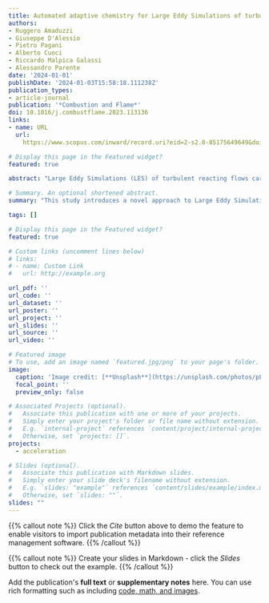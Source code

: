 ```yaml
---
title: Automated adaptive chemistry for Large Eddy Simulations of turbulent reacting flows
authors:
- Ruggero Amaduzzi
- Giuseppe D'Alessio
- Pietro Pagani
- Alberto Cuoci
- Riccardo Malpica Galassi
- Alessandro Parente
date: '2024-01-01'
publishDate: '2024-01-03T15:58:18.111238Z'
publication_types:
- article-journal
publication: '*Combustion and Flame*'
doi: 10.1016/j.combustflame.2023.113136
links:
- name: URL
  url: 
    https://www.scopus.com/inward/record.uri?eid=2-s2.0-85175649649&doi=10.1016%2fj.combustflame.2023.113136&partnerID=40&md5=9b88a081e10947dc99c0daaaeb2c839f

# Display this page in the Featured widget?
featured: true

abstract: "Large Eddy Simulations (LES) of turbulent reacting flows carried out with detailed kinetic mechanisms have a key role for the discovery of the physical and chemical processes occurring in combustion systems, and are essential for the development of efficient, stable, and non-pollutant technologies. Nevertheless, these simulations require a large amount of computational resources, making their utilization for large-scale systems, such as industrial burners and gas turbines, impractical. In this work, we combine state-of-the-art machine learning algorithms and model reduction methods to deliver a fully automated strategy for performing LES with adaptive chemistry. This strategy is based on the Sample-Partitioning Adaptive Chemistry (SPARC) algorithmic procedure, which consists of four steps: the generation of a training dataset, its partitioning in clusters, the generation of a set of reduced chemical mechanisms specifically tailored to each cluster and, lastly, the numerical simulation of the case of interest with adaptive chemistry enabled by an on-the-fly classification of every grid point. The SPARC approach has already been demonstrated to substantially reduce the computational effort of reactive flows simulations. However a non-negligible level of user interventions is needed, upon which the method’s success critically depend. Therefore, with the goal of boosting the performance of this workflow and minimise the user-specified degrees of freedom, we plug in and exploit the Local Principal Component Analysis augmented with an automated Bayesian-optimised search for optimal clustering solutions, and the Computational Singular Perturbation method with an additional layer of automation based on the Tangential Stretching Rate for minimally-sized reduced mechanisms. We employ a cheap and easy-to-generate 1-dimensional-flames training database and we demonstrate the efficiency, accuracy and robustness of this strategy with an application to LES of the Adelaide Jet in Hot Coflow (AJHC) burner, a turbulent reacting flow exhibiting intense turbulence-chemistry interactions."

# Summary. An optional shortened abstract.
summary: "This study introduces a novel approach to Large Eddy Simulations (LES) of turbulent reacting flows, crucial for understanding combustion systems. By integrating machine learning and model reduction methods, the Sample-Partitioning Adaptive Chemistry (SPARC) algorithm automates LES with adaptive chemistry. Enhanced with Local Principal Component Analysis and Computational Singular Perturbation, the strategy minimizes user intervention, boosting efficiency. The method's effectiveness is demonstrated in simulating the Adelaide Jet in Hot Coflow (AJHC) burner, showcasing reduced computational effort and robust performance in complex turbulent-reacting flows."

tags: []

# Display this page in the Featured widget?
featured: true

# Custom links (uncomment lines below)
# links:
# - name: Custom Link
#   url: http://example.org

url_pdf: ''
url_code: ''
url_dataset: ''
url_poster: ''
url_project: ''
url_slides: ''
url_source: ''
url_video: ''

# Featured image
# To use, add an image named `featured.jpg/png` to your page's folder.
image:
  caption: 'Image credit: [**Unsplash**](https://unsplash.com/photos/pLCdAaMFLTE)'
  focal_point: ''
  preview_only: false

# Associated Projects (optional).
#   Associate this publication with one or more of your projects.
#   Simply enter your project's folder or file name without extension.
#   E.g. `internal-project` references `content/project/internal-project/index.md`.
#   Otherwise, set `projects: []`.
projects:
  - acceleration

# Slides (optional).
#   Associate this publication with Markdown slides.
#   Simply enter your slide deck's filename without extension.
#   E.g. `slides: "example"` references `content/slides/example/index.md`.
#   Otherwise, set `slides: ""`.
slides: ""
---
```


{{% callout note %}}
Click the _Cite_ button above to demo the feature to enable visitors to import publication metadata into their reference management software.
{{% /callout %}}

{{% callout note %}}
Create your slides in Markdown - click the _Slides_ button to check out the example.
{{% /callout %}}

Add the publication's **full text** or **supplementary notes** here. You can use rich formatting such as including [code, math, and images](https://docs.hugoblox.com/content/writing-markdown-latex/).
